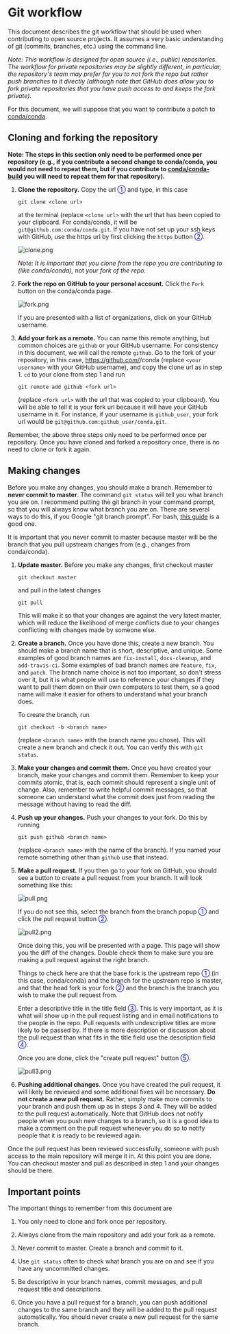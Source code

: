 # Git workflow

This document describes the git workflow that should be used when contributing
to open source projects. It assumes a very basic understanding of git
(commits, branches, etc.) using the command line.

*Note: This workflow is designed for open source (i.e., public)
repositories. The workflow for private repositories may be slightly different,
in particular, the repository's team may prefer for you to not fork the repo
but rather push branches to it directly (although note that GitHub does allow
you to fork private repositories that you have push access to and keeps the
fork private).*

For this document, we will suppose that you want to contribute a patch to
[conda/conda](https://github.com/conda/conda).

## Cloning and forking the repository

**Note: The steps in this section only need to be performed once per
repository (e.g., if you contribute a second change to conda/conda, you would
not need to repeat them, but if you contribute to
[conda/conda-build](https://github.com/conda/conda-build) you will need to
repeat them for that repository).**

1. **Clone the repository.** Copy the url <font color="blue">①</font> and
   type, in this case

   ``` git clone <clone url> ```

   at the terminal (replace `<clone url>` with the url that has been copied to
   your clipboard. For conda/conda, it will be
   `git@github.com:conda/conda.git`. If you have not set up your ssh keys with
   GitHub, use the https url by first clicking the `https` button <font
   color="blue">②</font>.

   ![clone.png](clone.png)

   *Note: It is important that you clone from the repo you are contributing
   to (like conda/conda),* not *your fork of the repo.*

2. **Fork the repo on GitHub to your personal account.** Click the `Fork`
   button on the conda/conda page.

   ![fork.png](fork.png)

   If you are presented with a list of organizations, click on your GitHub
   username.

3. **Add your fork as a remote.** You can name this remote anything, but
   common choices are `github` or your GitHub username. For consistency in
   this document, we will call the remote `github`. Go to the fork of your
   repository, in this case, https://github.com/<your username>/conda (replace
   `<your username>` with your GitHub username), and copy the clone url as in
   step 1. `cd` to your clone from step 1 and run

   ```
   git remote add github <fork url>
   ```

   (replace `<fork url>` with the url that was copied to your
   clipboard). You will be able to tell it is your fork url because it will
   have your GitHub username in it. For instance, if your username is
   `github_user`, your fork url would be
   `git@github.com:github_user/conda.git`.

Remember, the above three steps only need to be performed once per
repository. Once you have cloned and forked a repository once, there is no
need to clone or fork it again.

## Making changes

Before you make any changes, you should make a branch. Remember to **never
commit to master**. The command `git status` will tell you what branch you are
on. I recommend putting the git branch in your command prompt, so that you
will always know what branch you are on. There are several ways to do this, if
you Google "git branch prompt". For bash,
[this guide](http://stackoverflow.com/a/24716445/161801) is a good one.

It is important that you never commit to master because master will be the
branch that you pull upstream changes from (e.g., changes from
conda/conda).

1. **Update master.** Before you make any changes, first checkout master

   ```
   git checkout master
   ```

   and pull in the latest changes

   ```
   git pull

   ```

   This will make it so that your changes are against the very latest master,
   which will reduce the likelihood of merge conflicts due to your changes
   conflicting with changes made by someone else.

2. **Create a branch.** Once you have done this, create a new branch. You
   should make a branch name that is short, descriptive, and unique. Some
   examples of good branch names are `fix-install`, `docs-cleanup`, and
   `add-travis-ci`. Some examples of bad branch names are `feature`, `fix`,
   and `patch`. The branch name choice is not too important, so don't stress
   over it, but it is what people will use to reference your changes if they
   want to pull them down on their own computers to test them, so a good name
   will make it easier for others to understand what your branch does.

   To create the branch, run

   ```
   git checkout -b <branch name>
   ```

   (replace `<branch name>` with the branch name you chose). This will create a
   new branch and check it out. You can verify this with `git status`.

3. **Make your changes and commit them.** Once you have created your branch,
   make your changes and commit them. Remember to keep your commits atomic,
   that is, each commit should represent a single unit of change. Also,
   remember to write helpful commit messages, so that someone can understand
   what the commit does just from reading the message without having to read
   the diff.

4. **Push up your changes.**  Push your changes to your fork. Do this by
   running

   ```
   git push github <branch name>
   ```

   (replace `<branch name>` with the name of the branch). If you named your
   remote something other than `github` use that instead.

5. **Make a pull request.** If you then go to your fork on GitHub, you should
   see a button to create a pull request from your branch. It will look
   something like this:

   ![pull.png](pull.png)

   If you do not see this, select the branch from the branch popup <font
   color="blue">①</font> and click the pull request button <font
   color="blue">②</font>.

   ![pull2.png](pull2.png)

   Once doing this, you will be presented with a page. This page will show you
   the diff of the changes. Double check them to make sure you are making a
   pull request against the right branch.

   Things to check here are that the base fork is the upstream repo <font
   color="blue">①</font> (in this case, conda/conda) and the branch for the
   upstream repo is master, and that the head fork is your fork <font
   color="blue">②</font> and the branch is the branch you wish to make the
   pull request from.

   Enter a descriptive title in the title field <font
   color="blue">③</font>. This is very important, as it is what will show up
   in the pull request listing and in email notifications to the people in the
   repo. Pull requests with undescriptive titles are more likely to be passed
   by. If there is more description or discussion about the pull request than
   what fits in the title field use the description field <font
   color="blue">④</font>.

   Once you are done, click the "create pull request" button <font
   color="blue">⑤</font>.

   ![pull3.png](pull3.png)

6. **Pushing additional changes**. Once you have created the pull request, it
   will likely be reviewed and some additional fixes will be necessary.  **Do
   not create a new pull request.** Rather, simply make more commits to your
   branch and push them up as in steps 3 and 4. They will be added to the pull
   request automatically.  Note that GitHub does not notify people when you
   push new changes to a branch, so it is a good idea to make a comment on the
   pull request whenever you do so to notify people that it is ready to be
   reviewed again.

Once the pull request has been reviewed successfully, someone with push access
to the main repository will merge it in. At this point you are done. You can
checkout master and pull as described in step 1 and your changes should be
there.

## Important points

The important things to remember from this document are

1. You only need to clone and fork once per repository.

2. Always clone from the main repository and add your fork as a remote.

3. Never commit to master. Create a branch and commit to it.

4. Use `git status` often to check what branch you are on and see if you have
   any uncommitted changes.

5. Be descriptive in your branch names, commit messages, and pull request
   title and descriptions.

6. Once you have a pull request for a branch, you can push additional changes
   to the same branch and they will be added to the pull request
   automatically. You should never create a new pull request for the same
   branch.
